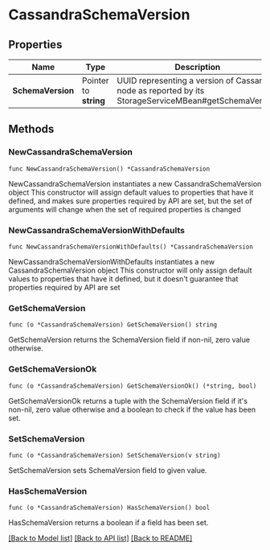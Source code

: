 # CassandraSchemaVersion

## Properties

Name | Type | Description | Notes
------------ | ------------- | ------------- | -------------
**SchemaVersion** | Pointer to **string** | UUID representing a version of Cassandra node as reported by its StorageServiceMBean#getSchemaVersion | [optional] 

## Methods

### NewCassandraSchemaVersion

`func NewCassandraSchemaVersion() *CassandraSchemaVersion`

NewCassandraSchemaVersion instantiates a new CassandraSchemaVersion object
This constructor will assign default values to properties that have it defined,
and makes sure properties required by API are set, but the set of arguments
will change when the set of required properties is changed

### NewCassandraSchemaVersionWithDefaults

`func NewCassandraSchemaVersionWithDefaults() *CassandraSchemaVersion`

NewCassandraSchemaVersionWithDefaults instantiates a new CassandraSchemaVersion object
This constructor will only assign default values to properties that have it defined,
but it doesn't guarantee that properties required by API are set

### GetSchemaVersion

`func (o *CassandraSchemaVersion) GetSchemaVersion() string`

GetSchemaVersion returns the SchemaVersion field if non-nil, zero value otherwise.

### GetSchemaVersionOk

`func (o *CassandraSchemaVersion) GetSchemaVersionOk() (*string, bool)`

GetSchemaVersionOk returns a tuple with the SchemaVersion field if it's non-nil, zero value otherwise
and a boolean to check if the value has been set.

### SetSchemaVersion

`func (o *CassandraSchemaVersion) SetSchemaVersion(v string)`

SetSchemaVersion sets SchemaVersion field to given value.

### HasSchemaVersion

`func (o *CassandraSchemaVersion) HasSchemaVersion() bool`

HasSchemaVersion returns a boolean if a field has been set.


[[Back to Model list]](../README.md#documentation-for-models) [[Back to API list]](../README.md#documentation-for-api-endpoints) [[Back to README]](../README.md)


